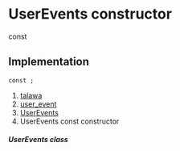 
<div>

# UserEvents constructor

</div>


const 



## Implementation

``` language-dart
const ;
```







1.  [talawa](../../index.md)
2.  [user_event](../../views_after_auth_screens_profile_user_event/)
3.  [UserEvents](../../views_after_auth_screens_profile_user_event/UserEvents-class.md)
4.  UserEvents const constructor

##### UserEvents class







